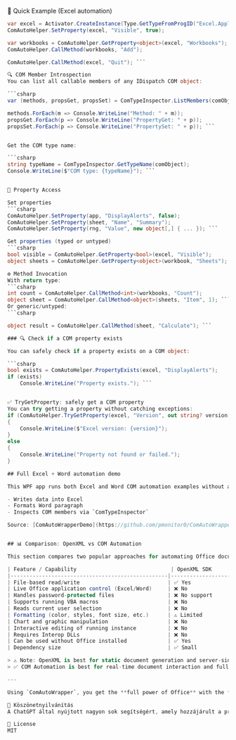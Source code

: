 🚀 Quick Example (Excel automation)

```csharp
var excel = Activator.CreateInstance(Type.GetTypeFromProgID("Excel.Application")!);
ComAutoHelper.SetProperty(excel, "Visible", true);

var workbooks = ComAutoHelper.GetProperty<object>(excel, "Workbooks");
ComAutoHelper.CallMethod(workbooks, "Add");

ComAutoHelper.CallMethod(excel, "Quit"); ```

🔍 COM Member Introspection
You can list all callable members of any IDispatch COM object:

```csharp
var (methods, propsGet, propsSet) = ComTypeInspector.ListMembers(comObject);

methods.ForEach(m => Console.WriteLine("Method: " + m));
propsGet.ForEach(p => Console.WriteLine("PropertyGet: " + p));
propsSet.ForEach(p => Console.WriteLine("PropertySet: " + p)); ```


Get the COM type name:

```csharp
string typeName = ComTypeInspector.GetTypeName(comObject);
Console.WriteLine($"COM type: {typeName}"); ```


🧰 Property Access

Set properties
```csharp
ComAutoHelper.SetProperty(app, "DisplayAlerts", false);
ComAutoHelper.SetProperty(sheet, "Name", "Summary");
ComAutoHelper.SetProperty(rng, "Value", new object[,] { ... }); ```

Get properties (typed or untyped)
```csharp
bool visible = ComAutoHelper.GetProperty<bool>(excel, "Visible");
object sheets = ComAutoHelper.GetProperty<object>(workbook, "Sheets"); ```

⚙️ Method Invocation
With return type:
```csharp
int count = ComAutoHelper.CallMethod<int>(workbooks, "Count");
object sheet = ComAutoHelper.CallMethod<object>(sheets, "Item", 1); ```
Or generic/untyped:
```csharp

object result = ComAutoHelper.CallMethod(sheet, "Calculate"); ```

### 🔍 Check if a COM property exists

You can safely check if a property exists on a COM object:

```csharp
bool exists = ComAutoHelper.PropertyExists(excel, "DisplayAlerts");
if (exists)
    Console.WriteLine("Property exists."); ```


✅ TryGetProperty: safely get a COM property
You can try getting a property without catching exceptions:
if (ComAutoHelper.TryGetProperty(excel, "Version", out string? version))
{
    Console.WriteLine($"Excel version: {version}");
}
else
{
    Console.WriteLine("Property not found or failed.");
}

## Full Excel + Word automation demo

This WPF app runs both Excel and Word COM automation examples without any Interop DLLs:

- Writes data into Excel
- Formats Word paragraph
- Inspects COM members via `ComTypeInspector`

Source: [ComAutoWrapperDemo](https://github.com/pmonitor0/ComAutoWrapperDemo)


## 📊 Comparison: OpenXML vs COM Automation

This section compares two popular approaches for automating Office documents in C#.

| Feature / Capability                              | OpenXML SDK           | COM Automation (`ComAutoWrapper`) |
|--------------------------------------------------|------------------------|------------------------------------|
| File-based read/write                            | ✅ Yes                | ❌ No                              |
| Live Office application control (Excel/Word)     | ❌ No                 | ✅ Yes                             |
| Handles password-protected files                 | ❌ No support         | ✅ Yes (if Office can open it)     |
| Supports running VBA macros                      | ❌ No                 | ✅ Yes                             |
| Reads current user selection                     | ❌ No                 | ✅ Yes                             |
| Formatting (color, styles, font size, etc.)      | ⚠️ Limited            | ✅ Full                            |
| Chart and graphic manipulation                   | ❌ No                 | ✅ Yes                             |
| Interactive editing of running instance          | ❌ No                 | ✅ Yes                             |
| Requires Interop DLLs                            | ❌ No                 | ❌ No (via ComAutoWrapper)         |
| Can be used without Office installed             | ✅ Yes                | ❌ No                              |
| Dependency size                                  | ✅ Small              | ✅ Small (via wrapper)             |

> ⚠️ Note: OpenXML is best for static document generation and server-side manipulation.  
> ✅ COM Automation is best for real-time document interaction and full feature access.

---

Using `ComAutoWrapper`, you get the **full power of Office** with the **ease of a lightweight, interop-free helper**, suitable for Excel and Word automation alike.

🙏 Köszönetnyilvánítás
A ChatGPT által nyújtott nagyon sok segítségért, amely hozzájárult a projekt egyes részeinek megvalósításához.

📄 License
MIT


